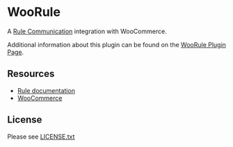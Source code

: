 # WooRule

A [Rule Communication](https://www.rule.io/) integration with WooCommerce.

Additional information about this plugin can be found on the [WooRule Plugin Page](https://wordpress.org/plugins/woorule/).

## Resources

- [Rule documentation](https://docs.rule.se/search?query=woocommerce)
- [WooCommerce](http://docs.woothemes.com/documentation/plugins/woocommerce/)

## License

Please see [LICENSE.txt](/LICENSE.txt)